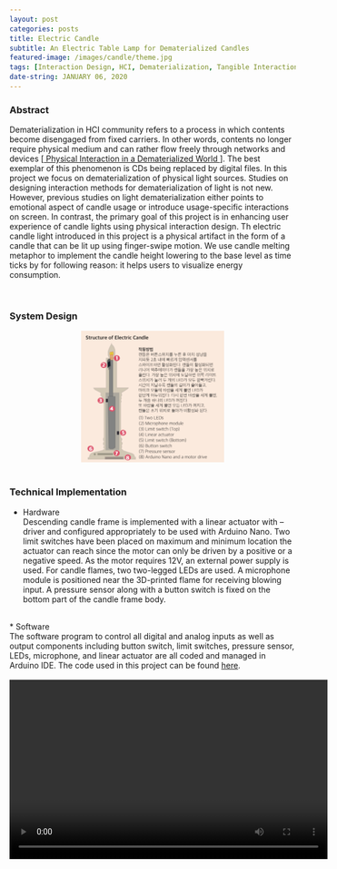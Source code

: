 ```yaml
---
layout: post
categories: posts
title: Electric Candle
subtitle: An Electric Table Lamp for Dematerialized Candles
featured-image: /images/candle/theme.jpg
tags: [Interaction Design, HCI, Dematerialization, Tangible Interaction, Prototyping]
date-string: JANUARY 06, 2020
---
```



### Abstract

Dematerialization in HCI community refers to a process in which contents become disengaged from fixed carriers. In other words, contents no longer require physical medium and can rather flow freely through networks and devices [<a href="http://www.ijdesign.org/index.php/IJDesign/article/view/1124/554"> Physical Interaction in a Dematerialized World </a>]. The best exemplar of this phenomenon is CDs being replaced by digital files. 
In this project we focus on dematerialization of physical light sources. Studies on designing interaction methods for dematerialization of light is not new. However, previous studies on light dematerialization either points to emotional aspect of candle usage or introduce usage-specific interactions on screen. In contrast, the primary goal of this project is in enhancing user experience of candle lights using physical interaction design. Th electric candle light introduced in this project is a physical artifact in the form of a candle that can be lit up using finger-swipe motion. We use candle melting metaphor to implement the candle height lowering to the base level as time ticks by for following reason: it helps users to visualize energy consumption.

<br>

### System Design

<center>
	<img src="/images/candle/structure.png"  style = "width:50%"/>
</center>
<br>

### Technical Implementation
* Hardware <br>
Descending candle frame is implemented with a linear actuator with –driver and configured appropriately to be used with Arduino Nano. Two limit switches have been placed on maximum and minimum location the actuator can reach since the motor can only be driven by a positive or a negative speed. As the motor requires 12V, an external power supply is used. For candle flames, two two-legged LEDs are used. A microphone module is positioned near the 3D-printed flame for receiving blowing input. A pressure sensor along with a button switch is fixed on the bottom part of the candle frame body.
<br>
* Software <br>
The software program to control all digital and analog inputs as well as output components including button switch, limit switches, pressure sensor, LEDs, microphone, and linear actuator are all coded and managed in Arduino IDE. The code used in this project can be found <a href="https://github.com/ohyunmii/candle">here</a>.
<br>

<br>

<center>
<video width="560" height="315" controls>
  <source src="/images/candle/candle.mp4" type="video/mp4">
</video>
</center>





